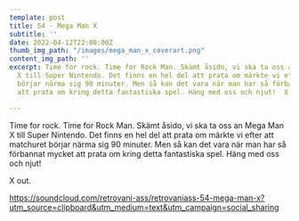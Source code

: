 ```yaml
---
template: post
title: 54 - Mega Man X
subtitle: ''
date: 2022-04-12T22:00:00Z
thumb_img_path: "/images/mega_man_x_coverart.png"
content_img_path: ''
excerpt: Time for rock. Time for Rock Man. Skämt åsido, vi ska ta oss an Mega Man
  X till Super Nintendo. Det finns en hel del att prata om märkte vi efter att matchuret
  börjar närma sig 90 minuter. Men så kan det vara när man har så förbannat mycket
  att prata om kring detta fantastiska spel. Häng med oss och njut!  X out.

---
```

Time for rock. Time for Rock Man. Skämt åsido, vi ska ta oss an Mega Man X till Super Nintendo. Det finns en hel del att prata om märkte vi efter att matchuret börjar närma sig 90 minuter. Men så kan det vara när man har så förbannat mycket att prata om kring detta fantastiska spel. Häng med oss och njut!  
  
X out.

https://soundcloud.com/retrovani-ass/retrovaniass-54-mega-man-x?utm_source=clipboard&utm_medium=text&utm_campaign=social_sharing